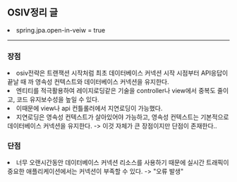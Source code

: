 <H2>OSIV정리 글 </h2>
<li>spring.jpa.open-in-veiw = true</li>
<hr>

<h3>장점</h3>
<li>osiv전략은 트랜잭션 시작처럼 최초 데이터베이스 커넥션 시작 시점부터 API응답이 끝날 때 까 영속성 
컨텍스트와 데이터베이스 커넥션을 유지한다.</li>
<li>엔티티를 적극활용하여 레이지로딩같은 기술을 controller나 view에서 중복도 줄이고, 코드 유지보수성을 높일 수 있다. </li>
<li>이때문에 view나 api 컨틀롤러에서 지연로딩이 가능했다. </li>
<li>지연로딩은 영속성 컨텍스트가 살아있어야 가능하고, 영속성 컨텍스트는 기본적으로 데이터베이스 커넥션을 유지한다. -> 이것 자체가 큰 장점이지만 단점이 존재한다.. </li>
<h3>단점</h3>
<li>너무 오랜시간동안 데이터베이스 커넥션 리소스를 사용하기 때문에 실시간 트래픽이 중요한 애플리케이션에서는 커넥션이 부족할 수 있다. -> "오류 발생" </li>
